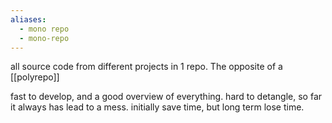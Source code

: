 ```yaml
---
aliases:
  - mono repo
  - mono-repo
---
```

all source code from different projects in 1 repo. The opposite of a [[polyrepo]]

fast to develop, and a good overview of everything.
hard to detangle, so far it always has lead to a mess.
initially save time, but long term lose time.